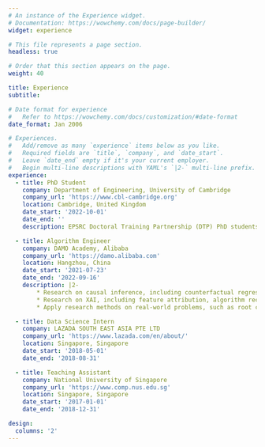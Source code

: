 ```yaml
---
# An instance of the Experience widget.
# Documentation: https://wowchemy.com/docs/page-builder/
widget: experience

# This file represents a page section.
headless: true

# Order that this section appears on the page.
weight: 40

title: Experience
subtitle:

# Date format for experience
#   Refer to https://wowchemy.com/docs/customization/#date-format
date_format: Jan 2006

# Experiences.
#   Add/remove as many `experience` items below as you like.
#   Required fields are `title`, `company`, and `date_start`.
#   Leave `date_end` empty if it's your current employer.
#   Begin multi-line descriptions with YAML's `|2-` multi-line prefix.
experience:
  - title: PhD Student
    company: Department of Engineering, University of Cambridge
    company_url: 'https://www.cbl-cambridge.org'
    location: Cambridge, United Kingdom
    date_start: '2022-10-01'
    date_end: ''
    description: EPSRC Doctoral Training Partnership (DTP) PhD studentship at the Department of Engineering

  - title: Algorithm Engineer
    company: DAMO Academy, Alibaba
    company_url: 'https://damo.alibaba.com'
    location: Hangzhou, China
    date_start: '2021-07-23'
    date_end: '2022-09-16'
    description: |2-
        * Research on causal inference, including counterfactual regression, causal discovery on mixed-type data, and uncertainty study of Bayesian network structural learning.
        * Research on XAI, including feature attribution, algorithm recourse, and mixture of experts.
        * Apply research methods on real-world problems, such as root cause analysis on shopping behavior data and explanability on electricity load forecasting.

  - title: Data Science Intern
    company: LAZADA SOUTH EAST ASIA PTE LTD
    company_url: 'https://www.lazada.com/en/about/'
    location: Singapore, Singapore
    date_start: '2018-05-01'
    date_end: '2018-08-31'

  - title: Teaching Assistant
    company: National University of Singapore
    company_url: 'https://www.comp.nus.edu.sg'
    location: Singapore, Singapore
    date_start: '2017-01-01'
    date_end: '2018-12-31'

design:
  columns: '2'
---
```

